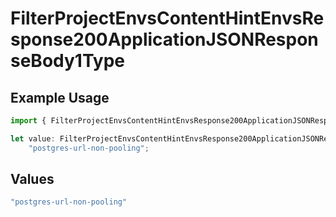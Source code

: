 # FilterProjectEnvsContentHintEnvsResponse200ApplicationJSONResponseBody1Type

## Example Usage

```typescript
import { FilterProjectEnvsContentHintEnvsResponse200ApplicationJSONResponseBody1Type } from "@vercel/sdk/models/operations";

let value: FilterProjectEnvsContentHintEnvsResponse200ApplicationJSONResponseBody1Type =
    "postgres-url-non-pooling";
```

## Values

```typescript
"postgres-url-non-pooling"
```